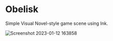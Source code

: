 # Obelisk
Simple Visual Novel-style game scene using Ink. 

![Screenshot 2023-01-12 163858](https://user-images.githubusercontent.com/66324640/212111741-e3c93140-5e23-4c8a-a406-e7d52811b174.jpg)
